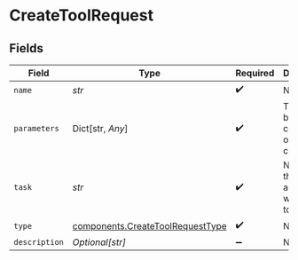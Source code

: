 # CreateToolRequest


## Fields

| Field                                                                                | Type                                                                                 | Required                                                                             | Description                                                                          |
| ------------------------------------------------------------------------------------ | ------------------------------------------------------------------------------------ | ------------------------------------------------------------------------------------ | ------------------------------------------------------------------------------------ |
| `name`                                                                               | *str*                                                                                | :heavy_check_mark:                                                                   | N/A                                                                                  |
| `parameters`                                                                         | Dict[str, *Any*]                                                                     | :heavy_check_mark:                                                                   | These can be function call params or plugin call params                              |
| `task`                                                                               | *str*                                                                                | :heavy_check_mark:                                                                   | Name of the project associated with this tool                                        |
| `type`                                                                               | [components.CreateToolRequestType](../../models/components/createtoolrequesttype.md) | :heavy_check_mark:                                                                   | N/A                                                                                  |
| `description`                                                                        | *Optional[str]*                                                                      | :heavy_minus_sign:                                                                   | N/A                                                                                  |